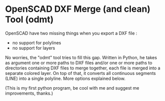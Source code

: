 # OpenSCAD DXF Merge (and clean) Tool (odmt)

OpenSCAD have two missing things when you export a DXF file : 
  - no support for polylines
  - no support for layers
  
No worries, the "odmt" tool tries to fill this gap. Written in Python, he takes as argument one or more paths to DXF files and/or one or more paths to directories containing DXF files to merge together, each file is merged into a separate colored layer. On top of that, it converts all continuous segments (LINE) into a single polyline. More options explained below.

(This is my first python program, be cool with me and suggest me improvements, thanks.)
